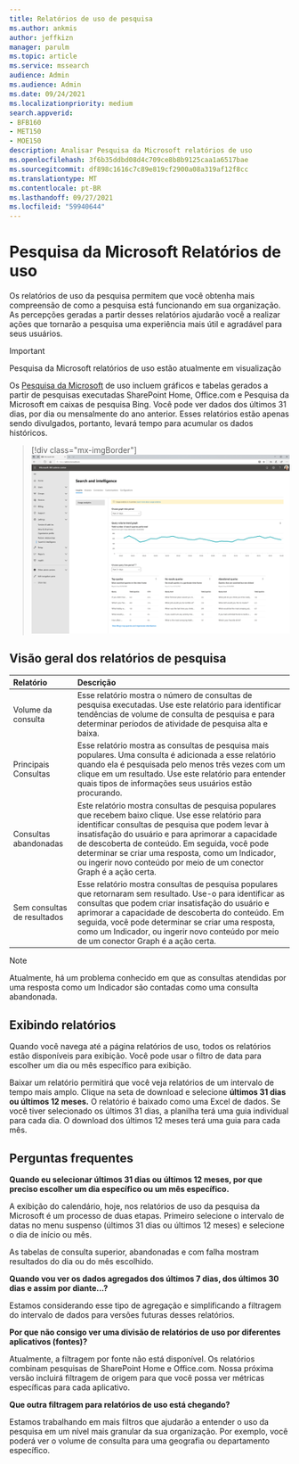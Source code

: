 ```yaml
---
title: Relatórios de uso de pesquisa
ms.author: ankmis
author: jeffkizn
manager: parulm
ms.topic: article
ms.service: mssearch
audience: Admin
ms.audience: Admin
ms.date: 09/24/2021
ms.localizationpriority: medium
search.appverid:
- BFB160
- MET150
- MOE150
description: Analisar Pesquisa da Microsoft relatórios de uso
ms.openlocfilehash: 3f6b35ddbd08d4c709ce8b8b9125caa1a6517bae
ms.sourcegitcommit: df898c1616c7c89e819cf2900a08a319af12f8cc
ms.translationtype: MT
ms.contentlocale: pt-BR
ms.lasthandoff: 09/27/2021
ms.locfileid: "59940644"
---
```

# <a name="microsoft-search-usage-reports"></a>Pesquisa da Microsoft Relatórios de uso

Os relatórios de uso da pesquisa permitem que você obtenha mais compreensão de como a pesquisa está funcionando em sua organização. As percepções geradas a partir desses relatórios ajudarão você a realizar ações que tornarão a pesquisa uma experiência mais útil e agradável para seus usuários.

> [!IMPORTANT]
> Pesquisa da Microsoft relatórios de uso estão atualmente em visualização

Os [Pesquisa da Microsoft](https://admin.microsoft.com/Adminportal/Home?#/MicrosoftSearch/insights) de uso incluem gráficos e tabelas gerados a partir de pesquisas executadas SharePoint Home, Office.com e Pesquisa da Microsoft em caixas de pesquisa Bing. Você pode ver dados dos últimos 31 dias, por dia ou mensalmente do ano anterior. Esses relatórios estão apenas sendo divulgados, portanto, levará tempo para acumular os dados históricos.

> [!div class="mx-imgBorder"]
> ![Painel de relatórios de uso de pesquisa.](media/usage-reports/usage_reports_v2.png)

## <a name="overview-of-search-reports"></a>Visão geral dos relatórios de pesquisa

| Relatório | Descrição |
|:-----|:-----|
|Volume da consulta|Esse relatório mostra o número de consultas de pesquisa executadas. Use este relatório para identificar tendências de volume de consulta de pesquisa e para determinar períodos de atividade de pesquisa alta e baixa.|
|Principais Consultas|Esse relatório mostra as consultas de pesquisa mais populares. Uma consulta é adicionada a esse relatório quando ela é pesquisada pelo menos três vezes com um clique em um resultado. Use este relatório para entender quais tipos de informações seus usuários estão procurando.|
|Consultas abandonadas|Este relatório mostra consultas de pesquisa populares que recebem baixo clique. Use esse relatório para identificar consultas de pesquisa que podem levar à insatisfação do usuário e para aprimorar a capacidade de descoberta de conteúdo. Em seguida, você pode determinar se criar uma resposta, como um Indicador, ou ingerir novo conteúdo por meio de um conector Graph é a ação certa.|
|Sem consultas de resultados|Esse relatório mostra consultas de pesquisa populares que retornaram sem resultado. Use-o para identificar as consultas que podem criar insatisfação do usuário e aprimorar a capacidade de descoberta do conteúdo. Em seguida, você pode determinar se criar uma resposta, como um Indicador, ou ingerir novo conteúdo por meio de um conector Graph é a ação certa.|

>[!NOTE]
>Atualmente, há um problema conhecido em que as consultas atendidas por uma resposta como um Indicador são contadas como uma consulta abandonada.

## <a name="viewing-reports"></a>Exibindo relatórios

Quando você navega até a página relatórios de uso, todos os relatórios estão disponíveis para exibição. Você pode usar o filtro de data para escolher um dia ou mês específico para exibição.

Baixar um relatório permitirá que você veja relatórios de um intervalo de tempo mais amplo. Clique na seta de download e selecione **últimos 31 dias** **ou últimos 12 meses.** O relatório é baixado como uma Excel de dados. Se você tiver selecionado os últimos 31 dias, a planilha terá uma guia individual para cada dia. O download dos últimos 12 meses terá uma guia para cada mês.

## <a name="frequently-asked-questions"></a>Perguntas frequentes

**Quando eu selecionar últimos 31 dias ou últimos 12 meses, por que preciso escolher um dia específico ou um mês específico.**

A exibição do calendário, hoje, nos relatórios de uso da pesquisa da Microsoft é um processo de duas etapas. Primeiro selecione o intervalo de datas no menu suspenso (últimos 31 dias ou últimos 12 meses) e selecione o dia de início ou mês.

As tabelas de consulta superior, abandonadas e com falha mostram resultados do dia ou do mês escolhido.

**Quando vou ver os dados agregados dos últimos 7 dias, dos últimos 30 dias e assim por diante...?**

Estamos considerando esse tipo de agregação e simplificando a filtragem do intervalo de dados para versões futuras desses relatórios.

**Por que não consigo ver uma divisão de relatórios de uso por diferentes aplicativos (fontes)?**

Atualmente, a filtragem por fonte não está disponível. Os relatórios combinam pesquisas de SharePoint Home e Office.com. Nossa próxima versão incluirá filtragem de origem para que você possa ver métricas específicas para cada aplicativo.

**Que outra filtragem para relatórios de uso está chegando?**

Estamos trabalhando em mais filtros que ajudarão a entender o uso da pesquisa em um nível mais granular da sua organização. Por exemplo, você poderá ver o volume de consulta para uma geografia ou departamento específico.
